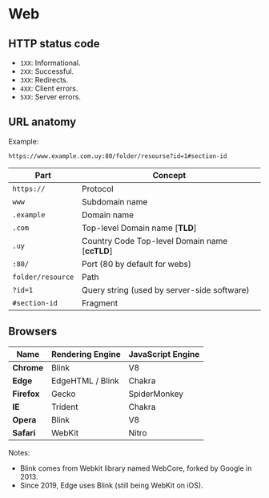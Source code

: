 # Web

## HTTP status code

* `1XX`: Informational.
* `2XX`: Successful.
* `3XX`: Redirects.
* `4XX`: Client errors.
* `5XX`: Server errors.

## URL anatomy

Example:

```http
https://www.example.com.uy:80/folder/resourse?id=1#section-id
```

Part|Concept
---|---
`https://`|Protocol
`www`|Subdomain name
`.example`|Domain name
`.com`|Top-level Domain name [**TLD**]
`.uy`|Country Code Top-level Domain name [**ccTLD**]
`:80/`|Port (80 by default for webs)
`folder/resource`|Path
`?id=1`|Query string (used by server-side software)
`#section-id`|Fragment

## Browsers

Name|Rendering Engine|JavaScript Engine
---|---|---
**Chrome**|Blink|V8
**Edge**|EdgeHTML / Blink|Chakra
**Firefox**|Gecko|SpiderMonkey
**IE**|Trident|Chakra
**Opera**|Blink|V8
**Safari**|WebKit|Nitro

Notes:

* Blink comes from Webkit library named WebCore, forked by Google in 2013.
* Since 2019, Edge uses Blink (still being WebKit on iOS).
